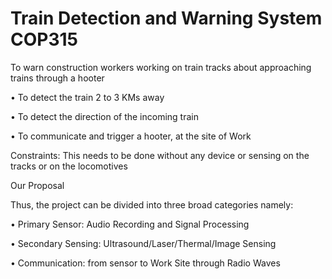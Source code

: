 # Train Detection and Warning System COP315

To warn construction workers working on train tracks about approaching trains through a hooter

 • To detect the train 2 to 3 KMs away
 
 • To detect the direction of the incoming train
 
 • To communicate and trigger a hooter, at the site of Work
 
 Constraints: This needs to be done without any device or sensing on the tracks or on the locomotives

Our Proposal

Thus, the project can be divided into three broad categories namely:

• Primary Sensor: Audio Recording and Signal Processing

• Secondary Sensing: Ultrasound/Laser/Thermal/Image Sensing

• Communication: from sensor to Work Site through Radio Waves


